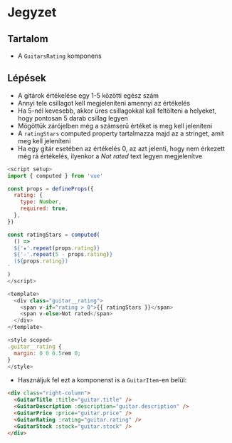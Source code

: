 # Jegyzet

## Tartalom
- A `GuitarsRating` komponens

## Lépések
- A gitárok értékelése egy 1-5 közötti egész szám
- Annyi tele csillagot kell megjeleníteni amennyi az értékelés
- Ha 5-nél kevesebb, akkor üres csillagokkal kall feltölteni a helyeket, hogy pontosan 5 darab csillag legyen
- Mögöttük zárójelben még a számserű értéket is meg kell jeleníteni
- A `ratingStars` computed property tartalmazza majd az a stringet, amit meg kell jeleníteni
- Ha egy gitár esetében az értékelés 0, az azt jelenti, hogy nem érkezett még rá értékelés, ilyenkor a _Not rated_ text legyen megjelenítve

```js
<script setup>
import { computed } from 'vue'

const props = defineProps({
  rating: {
    type: Number,
    required: true,
  },
})

const ratingStars = computed(
  () => `
  ${'★'.repeat(props.rating)}
  ${'☆'.repeat(5 - props.rating)}
  (${props.rating})
`
)
</script>

<template>
  <div class="guitar__rating">
    <span v-if="rating > 0">{{ ratingStars }}</span>
    <span v-else>Not rated</span>
  </div>
</template>

<style scoped>
.guitar__rating {
  margin: 0 0 0.5rem 0;
}
</style>
```

- Használjuk fel ezt a komponenst is a `GuitarItem`-en belül:

```html
<div class="right-column">
  <GuitarTitle :title="guitar.title" />
  <GuitarDescription :description="guitar.description" />
  <GuitarPrice :price="guitar.price" />
  <GuitarRating :rating="guitar.rating" />
  <GuitarStock :stock="guitar.stock" />
</div>
``` 